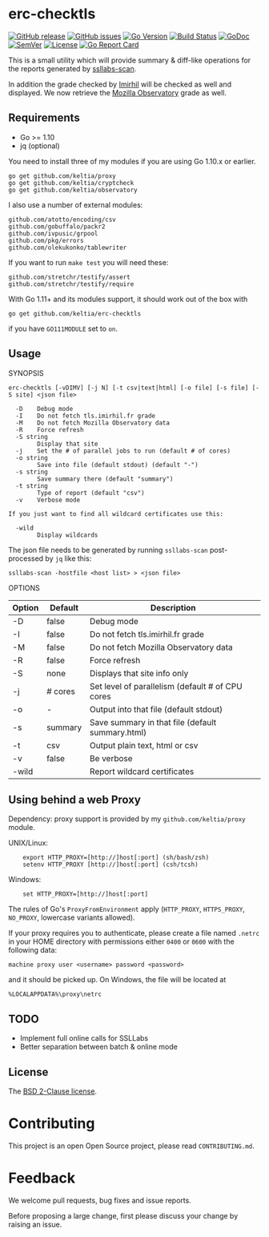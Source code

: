 erc-checktls
============

[![GitHub release](https://img.shields.io/github/release/keltia/erc-checktls.svg)](https://github.com/keltia/erc-checktls/releases) 
[![GitHub issues](https://img.shields.io/github/issues/keltia/erc-checktls.svg)](https://github.com/keltia/erc-checktls/issues)
[![Go Version](https://img.shields.io/badge/go-1.10-blue.svg)](https://golang.org/dl/)
[![Build Status](https://travis-ci.org/keltia/erc-checktls.svg?branch=master)](https://travis-ci.org/keltia/erc-checktls)
[![GoDoc](http://godoc.org/github.com/keltia/erc-checktls?status.svg)](http://godoc.org/github.com/keltia/erc-checktls)
[![SemVer](http://img.shields.io/SemVer/2.0.0.png)](https://semver.org/spec/v2.0.0.html)
[![License](https://img.shields.io/pypi/l/Django.svg)](https://opensource.org/licenses/BSD-2-Clause)
[![Go Report Card](https://goreportcard.com/badge/github.com/keltia/erc-checktls)](https://goreportcard.com/report/github.com/keltia/erc-checktls)

This is a small utility which will provide summary & diff-like operations for the reports generated by [ssllabs-scan](https://github.com/ssllabs/ssllabs-scan).

In addition the grade checked by [Imirhil](https://tls.imirhil.fr/) will be checked as well and displayed.  We now retrieve the [Mozilla Observatory](https://observatory.mozilla.org/) grade as well.

## Requirements

* Go >= 1.10
* jq (optional)

You need to install three of my modules if you are using Go 1.10.x or earlier.

    go get github.com/keltia/proxy
    go get github.com/keltia/cryptcheck
    go get github.com/keltia/observatory

I also use a number of external modules:

	github.com/atotto/encoding/csv
	github.com/gobuffalo/packr2
	github.com/ivpusic/grpool
	github.com/pkg/errors
	github.com/olekukonko/tablewriter

If you want to run `make test` you will need these:

	github.com/stretchr/testify/assert
	github.com/stretchr/testify/require

With Go 1.11+ and its modules support, it should work out of the box with

    go get github.com/keltia/erc-checktls

if you have `GO111MODULE` set to `on`.

## Usage

SYNOPSIS
```
erc-checktls [-vDIMV] [-j N] [-t csv|text|html] [-o file] [-s file] [-S site] <json file>
  
  -D	Debug mode
  -I	Do not fetch tls.imirhil.fr grade
  -M	Do not fetch Mozilla Observatory data
  -R	Force refresh
  -S string
    	Display that site
  -j    Set the # of parallel jobs to run (default # of cores)
  -o string
    	Save into file (default stdout) (default "-")
  -s string
    	Save summary there (default "summary")
  -t string
    	Type of report (default "csv")
  -v	Verbose mode
  
If you just want to find all wildcard certificates use this:

  -wild
    	Display wildcards
```

The json file needs to be generated by running `ssllabs-scan` post-processed by `jq` like this:
 
```
ssllabs-scan -hostfile <host list> > <json file>
```

OPTIONS

| Option  | Default | Description|
| ------- |---------|------------|
| -D      | false   | Debug mode |
| -I      | false   | Do not fetch tls.imirhil.fr grade |
| -M      | false   | Do not fetch Mozilla Observatory data |
| -R      | false   | Force refresh |
| -S      | none    | Displays that site info only |
| -j      | # cores | Set level of parallelism (default # of CPU cores |
| -o      | -       | Output into that file (default stdout) |
| -s      | summary | Save summary in that file (default summary.html) |
| -t      | csv     | Output plain text, html or csv |
| -v      | false   | Be verbose |
| -wild   |         | Report wildcard certificates |

## Using behind a web Proxy

Dependency: proxy support is provided by my `github.com/keltia/proxy` module.

UNIX/Linux:

```
    export HTTP_PROXY=[http://]host[:port] (sh/bash/zsh)
    setenv HTTP_PROXY [http://]host[:port] (csh/tcsh)
```

Windows:

```
    set HTTP_PROXY=[http://]host[:port]
```

The rules of Go's `ProxyFromEnvironment` apply (`HTTP_PROXY`, `HTTPS_PROXY`, `NO_PROXY`, lowercase variants allowed).

If your proxy requires you to authenticate, please create a file named `.netrc` in your HOME directory with permissions either `0400` or `0600` with the following data:

    machine proxy user <username> password <password>
    
and it should be picked up. On Windows, the file will be located at

    %LOCALAPPDATA%\proxy\netrc

## TODO

- Implement full online calls for SSLLabs
- Better separation between batch & online mode

## License

The [BSD 2-Clause license](https://github.com/keltia/erc-checktls/blob/master/LICENSE).

# Contributing

This project is an open Open Source project, please read `CONTRIBUTING.md`.

# Feedback

We welcome pull requests, bug fixes and issue reports.

Before proposing a large change, first please discuss your change by raising an issue.
